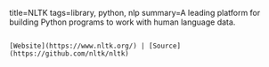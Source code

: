 title=NLTK
tags=library, python, nlp
summary=A leading platform for building Python programs to work with human language data.
~~~~~~

[Website](https://www.nltk.org/) | [Source](https://github.com/nltk/nltk)

